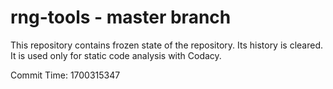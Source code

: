 # rng-tools - master branch

This repository contains frozen state of the repository.
Its history is cleared. It is used only for static code
analysis with Codacy.

Commit Time: 1700315347
